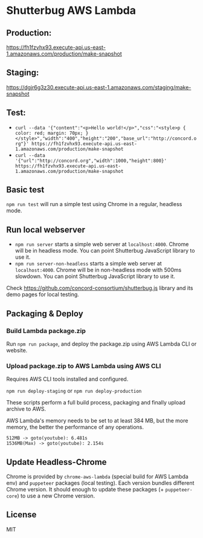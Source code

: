 # Shutterbug AWS Lambda

## Production:
https://fh1fzvhx93.execute-api.us-east-1.amazonaws.com/production/make-snapshot

## Staging:
https://dgjr6g3z30.execute-api.us-east-1.amazonaws.com/staging/make-snapshot

## Test:

- `curl --data '{"content":"<p>Hello world!</p>","css":"<style>p { color: red; margin: 70px; }</style>","width":"400","height":"200","base_url":"http://concord.org"}' https://fh1fzvhx93.execute-api.us-east-1.amazonaws.com/production/make-snapshot`
- `curl --data '{"url":"http://concord.org","width":1000,"height":800}' https://fh1fzvhx93.execute-api.us-east-1.amazonaws.com/production/make-snapshot`

## Basic test

`npm run test` will run a simple test using Chrome in a regular, headless mode.

## Run local webserver

- `npm run server` starts a simple web server at `localhost:4000`. Chrome will be in headless mode. You can point Shutterbug JavaScript library to use it.
- `npm run server-non-headless` starts a simple web server at `localhost:4000`. Chrome will be in non-headless mode with 500ms slowdown. You can point Shutterbug JavaScript library to use it.

Check https://github.com/concord-consortium/shutterbug.js library and its demo pages for local testing.

## Packaging & Deploy

### Build Lambda package.zip

Run `npm run package`, and deploy the package.zip using AWS Lambda CLI or website.

### Upload package.zip to AWS Lambda using AWS CLI

Requires AWS CLI tools installed and configured.

`npm run deploy-staging` or `npm run deploy-production`

These scripts perform a full build process, packaging and finally upload archive to AWS.

AWS Lambda's memory needs to be set to at least 384 MB, but the more memory, the better the performance of any operations.

```
512MB -> goto(youtube): 6.481s
1536MB(Max) -> goto(youtube): 2.154s
```

## Update Headless-Chrome

Chrome is provided by `chrome-aws-lambda` (special build for AWS Lambda env) and `puppeteer` packages (local testing).
Each version bundles different Chrome version. It should enough to update these packages (+ `puppeteer-core`) to
use a new Chrome version.

## License

MIT
